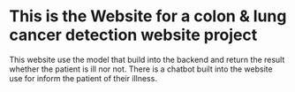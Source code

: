 # This is the Website for a colon & lung cancer detection website project

This website use the model that build into the backend and return the result whether the patient is ill nor not. There is a chatbot built into the website use for inform the patient of their illness.
